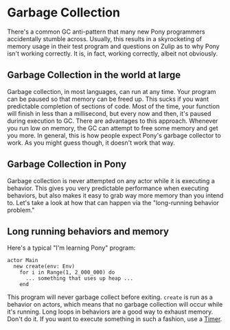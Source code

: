 # Garbage Collection

There's a common GC anti-pattern that many new Pony programmers accidentally stumble across. Usually, this results in a skyrocketing of memory usage in their test program and questions on Zulip as to why Pony isn't working correctly. It is, in fact, working correctly, albeit not obviously.

## Garbage Collection in the world at large

Garbage collection, in most languages, can run at any time. Your program can be paused so that memory can be freed up. This sucks if you want predictable completion of sections of code. Most of the time, your function will finish in less than a millisecond, but every now and then, it's paused during execution to GC. There are advantages to this approach. Whenever you run low on memory, the GC can attempt to free some memory and get you more. In general, this is how people expect Pony's garbage collector to work. As you might guess though, it doesn't work that way.

## Garbage Collection in Pony

Garbage collection is never attempted on any actor while it is executing a behavior. This gives you very predictable performance when executing behaviors, but also makes it easy to grab way more memory than you intend to. Let's take a look at how that can happen via the "long-running behavior problem."

## Long running behaviors and memory

Here's a typical "I'm learning Pony" program:

```pony
actor Main
  new create(env: Env)
    for i in Range(1, 2_000_000) do
      ... something that uses up heap ...
    end
```

This program will never garbage collect before exiting. `create` is run as a behavior on actors, which means that no garbage collection will occur while it's running. Long loops in behaviors are a good way to exhaust memory. Don't do it. If you want to execute something in such a fashion, use a [Timer](https://stdlib.ponylang.io/time-Timer/).
